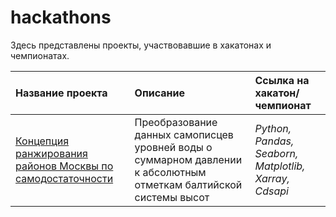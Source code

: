 # hackathons
Здесь представлены проекты, участвовавшие в хакатонах и чемпионатах.

| Название проекта | Описание | Ссылка на хакатон/чемпионат | 
| :---------------------- | :---------------------- | :---------------------- |
| [Концепция ранжирования районов Москвы по самодостаточности](https://github.com/zhbak/hydro/tree/main/Обработка%20самописцев%20уровней%20воды) | Преобразование данных самописцев уровней воды о суммарном давлении  к абсолютным отметкам балтийской системы высот| *Python, Pandas, Seaborn, Matplotlib, Xarray, Cdsapi* |
